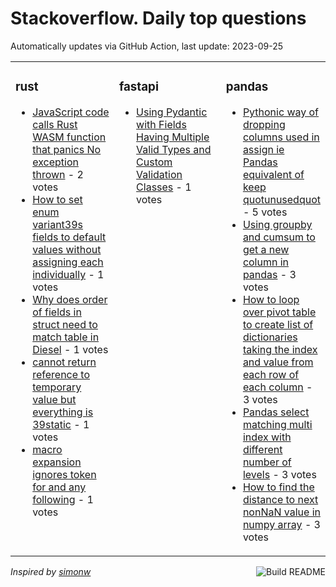 # Stackoverflow. Daily top questions 

Automatically updates via GitHub Action, last update: <!-- date starts -->2023-09-25<!-- date ends -->


<table><tr><td valign="top" width="33%">

### rust
<!-- rust starts -->
* [JavaScript code calls Rust WASM function that panics No exception thrown](https://stackoverflow.com/questions/77173464/javascript-code-calls-rust-wasm-function-that-panics-no-exception-thrown) - 2 votes
* [How to set enum variant39s fields to default values without assigning each individually](https://stackoverflow.com/questions/77165417/how-to-set-enum-variants-fields-to-default-values-without-assigning-each-indivi) - 1 votes
* [Why does order of fields in struct need to match table in Diesel](https://stackoverflow.com/questions/77169378/why-does-order-of-fields-in-struct-need-to-match-table-in-diesel) - 1 votes
* [cannot return reference to temporary value but everything is 39static](https://stackoverflow.com/questions/77167112/cannot-return-reference-to-temporary-value-but-everything-is-static) - 1 votes
* [macro expansion ignores token for and any following](https://stackoverflow.com/questions/77173458/macro-expansion-ignores-token-for-and-any-following) - 1 votes
<!-- rust ends -->
</td><td valign="top" width="34%">


### fastapi
<!-- fastapi starts -->
* [Using Pydantic with Fields Having Multiple Valid Types and Custom Validation Classes](https://stackoverflow.com/questions/77167173/using-pydantic-with-fields-having-multiple-valid-types-and-custom-validation-cla) - 1 votes
<!-- fastapi ends -->
</td><td valign="top" width="34%">


### pandas
<!-- pandas starts -->
* [Pythonic way of dropping columns used in assign ie Pandas equivalent of keep  quotunusedquot](https://stackoverflow.com/questions/77169204/pythonic-way-of-dropping-columns-used-in-assign-i-e-pandas-equivalent-of-kee) - 5 votes
* [Using groupby and cumsum to get a new column in pandas](https://stackoverflow.com/questions/77169035/using-groupby-and-cumsum-to-get-a-new-column-in-pandas) - 3 votes
* [How to loop over pivot table to create list of dictionaries taking the index and value from each row of each column](https://stackoverflow.com/questions/77169051/how-to-loop-over-pivot-table-to-create-list-of-dictionaries-taking-the-index-and) - 3 votes
* [Pandas select matching multi index with different number of levels](https://stackoverflow.com/questions/77171252/pandas-select-matching-multi-index-with-different-number-of-levels) - 3 votes
* [How to find the distance to next nonNaN value in numpy array](https://stackoverflow.com/questions/77172130/how-to-find-the-distance-to-next-non-nan-value-in-numpy-array) - 3 votes
<!-- pandas ends -->
</td></tr></table>

<a href="https://github.com/hp0404/hp0404/actions"><img src="https://github.com/hp0404/hp0404/workflows/Build%20README/badge.svg" align="right" alt="Build README"></a> <p>*Inspired by  [simonw](https://github.com/simonw/simonw)*</p>
